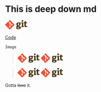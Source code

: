 This is deep down md
====================

![Git Logo](git-logo.png "New Git Logo")

[Code](hello.c "Source Code")

~~~~~
Image
~~~~~

> ![Git Logo](git-logo.png "New Git Logo")
![Git Logo](git-logo.png "New Git Logo")

> ![Git Logo](git-logo.png)
![Git Logo](git-logo.png)

Gotta ~~love~~ it.
